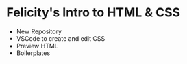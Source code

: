 # Felicity's Intro to HTML & CSS

- New Repository
- VSCode to create and edit CSS
- Preview HTML
- Boilerplates

